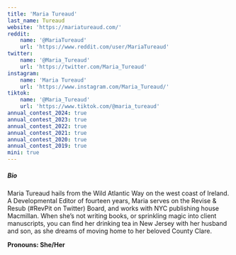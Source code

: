```yaml
---
title: 'Maria Tureaud'
last_name: Tureaud
website: 'https://mariatureaud.com/'
reddit:
    name: '@MariaTureaud'
    url: 'https://www.reddit.com/user/MariaTureaud'
twitter:
    name: '@Maria_Tureaud'
    url: 'https://twitter.com/Maria_Tureaud'
instagram:
    name: 'Maria Tureaud'
    url: 'https://www.instagram.com/Maria_Tureaud/'
tiktok:
    name: '@Maria_Tureaud'
    url: 'https://www.tiktok.com/@maria_tureaud'
annual_contest_2024: true
annual_contest_2023: true
annual_contest_2022: true
annual_contest_2021: true
annual_contest_2020: true
annual_contest_2019: true
mini: true
---
```


##### Bio

Maria Tureaud hails from the Wild Atlantic Way on the west coast of Ireland. A Developmental Editor of fourteen years, Maria serves on the Revise & Resub (#RevPit on Twitter) Board, and works with NYC publishing house Macmillan. When she’s not writing books, or sprinkling magic into client manuscripts, you can find her drinking tea in New Jersey with her husband and son, as she dreams of moving home to her beloved County Clare.

**Pronouns: She/Her**
